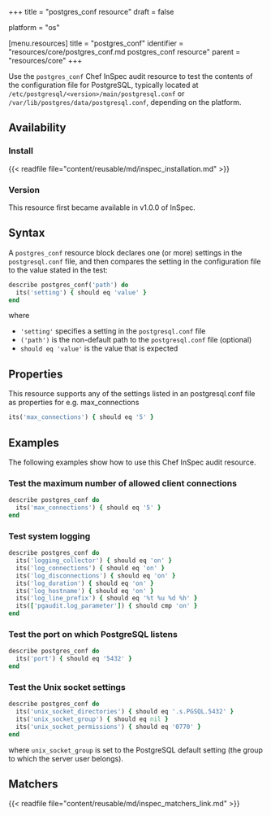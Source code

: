 +++
title = "postgres_conf resource"
draft = false

platform = "os"

[menu.resources]
    title = "postgres_conf"
    identifier = "resources/core/postgres_conf.md postgres_conf resource"
    parent = "resources/core"
+++

Use the `postgres_conf` Chef InSpec audit resource to test the contents of the configuration file for PostgreSQL, typically located at `/etc/postgresql/<version>/main/postgresql.conf` or `/var/lib/postgres/data/postgresql.conf`, depending on the platform.

## Availability

### Install

{{< readfile file="content/reusable/md/inspec_installation.md" >}}

### Version

This resource first became available in v1.0.0 of InSpec.

## Syntax

A `postgres_conf` resource block declares one (or more) settings in the `postgresql.conf` file, and then compares the setting in the configuration file to the value stated in the test:

```ruby
describe postgres_conf('path') do
  its('setting') { should eq 'value' }
end
```

where

- `'setting'` specifies a setting in the `postgresql.conf` file
- `('path')` is the non-default path to the `postgresql.conf` file (optional)
- `should eq 'value'` is the value that is expected

## Properties

This resource supports any of the settings listed in an postgresql.conf file as properties for e.g. max_connections

```ruby
its('max_connections') { should eq '5' }
```

## Examples

The following examples show how to use this Chef InSpec audit resource.

### Test the maximum number of allowed client connections

```ruby
describe postgres_conf do
  its('max_connections') { should eq '5' }
end
```

### Test system logging

```ruby
describe postgres_conf do
  its('logging_collector') { should eq 'on' }
  its('log_connections') { should eq 'on' }
  its('log_disconnections') { should eq 'on' }
  its('log_duration') { should eq 'on' }
  its('log_hostname') { should eq 'on' }
  its('log_line_prefix') { should eq '%t %u %d %h' }
  its(['pgaudit.log_parameter']) { should cmp 'on' }
end
```

### Test the port on which PostgreSQL listens

```ruby
describe postgres_conf do
  its('port') { should eq '5432' }
end
```

### Test the Unix socket settings

```ruby
describe postgres_conf do
  its('unix_socket_directories') { should eq '.s.PGSQL.5432' }
  its('unix_socket_group') { should eq nil }
  its('unix_socket_permissions') { should eq '0770' }
end
```

where `unix_socket_group` is set to the PostgreSQL default setting (the group to which the server user belongs).

## Matchers

{{< readfile file="content/reusable/md/inspec_matchers_link.md" >}}
